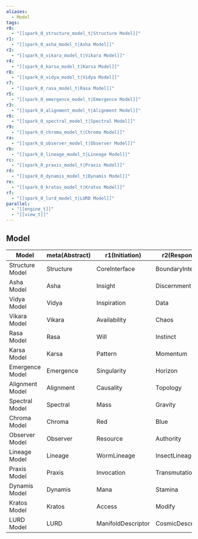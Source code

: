 ```yaml
---
aliases:
  - Model
tags:
r0:
  - "[[spark_0_structure_model_t|Structure Model]]"
r1:
  - "[[spark_0_asha_model_t|Asha Model]]"
r2:
  - "[[spark_0_vikara_model_t|Vikara Model]]"
r4:
  - "[[spark_0_karsa_model_t|Karsa Model]]"
r8:
  - "[[spark_0_vidya_model_t|Vidya Model]]"
r7:
  - "[[spark_0_rasa_model_t|Rasa Model]]"
r5:
  - "[[spark_0_emergence_model_t|Emergence Model]]"
r3:
  - "[[spark_0_alignment_model_t|Alignment Model]]"
r6:
  - "[[spark_0_spectral_model_t|Spectral Model]]"
r9:
  - "[[spark_0_chroma_model_t|Chroma Model]]"
ra:
  - "[[spark_0_observer_model_t|Observer Model]]"
rb:
  - "[[spark_0_lineage_model_t|Lineage Model]]"
rc:
  - "[[spark_0_praxis_model_t|Praxis Model]]"
rd:
  - "[[spark_0_dynamis_model_t|Dynamis Model]]"
re:
  - "[[spark_0_kratos_model_t|Kratos Model]]"
rf:
  - "[[spark_0_lurd_model_t|LURD Model]]"
parallel:
  - "[[engine_t]]"
  - "[[view_t]]"
---
```


## Model

| Model           | meta(Abstract) | r1(Initiation)     | r2(Response)      | r4(Integration)     | r8(Reflection)    | r7(Consolidation) | r5(Propagation)      | r3(Thesis)           | r6(Antithesis)      | r9(Synthesis)         | receive(Potential)  | send(Manifest)   | dispatch(Why\|Who)  | commit(What\|How) | serve(When\|Where) | exec(Which)       |
| --------------- | -------------- | ------------------ | ----------------- | ------------------- | ----------------- | ----------------- | -------------------- | -------------------- | ------------------- | --------------------- | ------------------- | ---------------- | ------------------- | ----------------- | ------------------ | ----------------- |
| Structure Model | Structure      | CoreInterface      | BoundaryInterface | ProjectionInterface | EssenceInterface  | FormInterface     | HarmonyInterface     | PersistenceInterface | FlowInterface       | CoherenceInterface    | Blueprint           | Revision         | LineageInterface    | CorpusInterface   | LURDInterface      | Manifestation     |
| Asha Model      | Asha           | Insight            | Discernment       | Comprehension       | Clarity           | Integrity         | Sincerity            | Conviction           | Judgement           | Principle             | Truth               | Wisdom           | Adjudication        | Covenant          | Guidance           | Credibility       |
| Vidya Model     | Vidya          | Inspiration        | Data              | Pattern             | Algorithm         | Theorem           | Model                | Hypothesis           | Theory              | Paradigm              | Concept             | Context          | Interpretation      | Framework         | Education          | Logos             |
| Vikara Model    | Vikara         | Availability       | Chaos             | Destruction         | Capacity          | Order             | Creation             | Luck                 | Faith               | Destiny               | Divergence          | Convergence      | Catalysis           | Contract          | Providence         | Variability       |
| Rasa Model      | Rasa           | Will               | Instinct          | Drift               | Intuition         | Expression        | Resonance            | Hope                 | Despair             | Love                  | Desire              | Emotion          | Expression          | Devotion          | Compassion         | Pathos            |
| Karsa Model     | Karsa          | Pattern            | Momentum          | Spatial             | Rhythm            | Inertia           | Temporal             | Birth                | Death               | Life                  | Fixation            | Excitation       | Initiation          | Continuation      | Reincarnation      | Spatiotemporal    |
| Emergence Model | Emergence      | Singularity        | Horizon           | Attribute           | Recursion         | Awareness         | Property             | Potential            | Threshold           | Actuality             | Essence             | Presence         | Interface           | Embodiment        | Manifest           | Phenomenon        |
| Alignment Model | Alignment      | Causality          | Topology          | Dimensionality      | Void              | Phase             | Logic                | Charge               | Parity              | Time                  | Unity               | Diversity        | Quintessence        | Superposition     | Entanglement       | Wavefunction      |
| Spectral Model  | Spectral       | Mass               | Gravity           | Energy              | Flux              | Spin              | SpeedOfCausality     | Inertia              | Momentum            | Quanta                | Oscillation         | Interference     | Resonance           | StateChange       | Emission           | Spectrum          |
| Chroma Model    | Chroma         | Red                | Blue              | Green               | Cyan              | Magenta           | Yellow               | ZeroChroma           | FullChroma          | Gray                  | Gold                | Silver           | Charge              | Pigment           | Hue                | Chromatic         |
| Observer Model  | Observer       | Resource           | Authority         | Relation            | Axiom             | Knowledge         | Lineage              | Assumption           | Suggestion          | Perception            | Sangkan             | Paran            | Why_Who             | What_How          | When_Where         | Which_Closure     |
| Lineage Model   | Lineage        | WormLineage        | InsectLineage     | ChimeraLineage      | SerpentineLineage | NawangLineage     | PawangLineage        | ArachnidLineage      | FelixaLineage       | DraconisLineage       | MineralLineage      | PlantLineage     | CanineLineage       | VulpineLineage    | AvesixLineage      | WorldTreeLineage  |
| Praxis Model    | Praxis         | Invocation         | Transmutation     | Conjuration         | Abjuration        | Divination        | Enchantment          | Intuition            | Theory              | Mastery               | Intent              | Effect           | Method              | Rote              | Ritual             | Ability           |
| Dynamis Model   | Dynamis        | Mana               | Stamina           | Arcane              | Entropic          | Spirit            | Element              | Reserve              | Flow                | Potency               | Voltage             | Current          | Channel             | Reservoir         | Conduit            | LawOfConservation |
| Kratos Model    | Kratos         | Access             | Modify            | Execute             | Delegate          | Own               | Link                 | Inherited            | Earned              | Bestowed              | Petition            | Warrant          | Authorization       | License           | Sanction           | LawOfAuthority    |
| LURD Model      | LURD           | ManifoldDescriptor | CosmicDescriptor  | StellarDescriptor   | PlanarDescriptor  | CradleDescriptor  | MythogenicDescriptor | MaterialDescriptor   | SpiritualDescriptor | InformationDescriptor | DirectiveDescriptor | OriginDescriptor | InterfaceDescriptor | DigitalDescriptor | ManifestDescriptor | Factor            |

